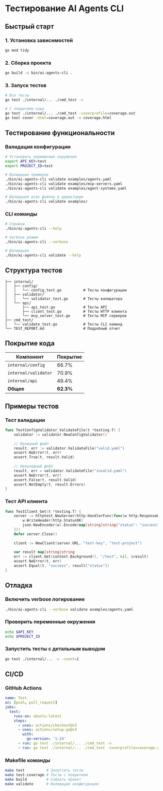 # Тестирование AI Agents CLI

## Быстрый старт

### 1. Установка зависимостей
```bash
go mod tidy
```

### 2. Сборка проекта
```bash
go build -o bin/ai-agents-cli .
```

### 3. Запуск тестов
```bash
# Все тесты
go test ./internal/... ./cmd_test -v

# С покрытием кода
go test ./internal/... ./cmd_test -coverprofile=coverage.out
go tool cover -html=coverage.out -o coverage.html
```

## Тестирование функциональности

### Валидация конфигурации
```bash
# Установить переменные окружения
export API_KEY=test
export PROJECT_ID=test

# Валидация примеров
./bin/ai-agents-cli validate examples/agents.yaml
./bin/ai-agents-cli validate examples/mcp-servers.yaml
./bin/ai-agents-cli validate examples/agent-systems.yaml

# Валидация всех файлов в директории
./bin/ai-agents-cli validate examples/
```

### CLI команды
```bash
# Справка
./bin/ai-agents-cli --help

# Verbose режим
./bin/ai-agents-cli --verbose

# Валидация
./bin/ai-agents-cli validate --help
```

## Структура тестов

```
├── internal/
│   ├── config/
│   │   └── config_test.go          # Тесты конфигурации
│   ├── validator/
│   │   └── validator_test.go       # Тесты валидатора
│   └── api/
│       ├── api_test.go             # Тесты API
│       ├── client_test.go          # Тесты HTTP клиента
│       └── mcp_server_test.go      # Тесты MCP серверов
├── cmd_test/
│   └── validate_test.go            # Тесты CLI команд
└── TEST_REPORT.md                  # Подробный отчет
```

## Покрытие кода

| Компонент | Покрытие |
|-----------|----------|
| `internal/config` | 66.7% |
| `internal/validator` | 70.9% |
| `internal/api` | 49.4% |
| **Общее** | **62.3%** |

## Примеры тестов

### Тест валидации
```go
func TestConfigValidator_ValidateFile(t *testing.T) {
    validator := validator.NewConfigValidator()
    
    // Валидный файл
    result, err := validator.ValidateFile("valid.yaml")
    assert.NoError(t, err)
    assert.True(t, result.Valid)
    
    // Невалидный файл
    result, err = validator.ValidateFile("invalid.yaml")
    assert.NoError(t, err)
    assert.False(t, result.Valid)
    assert.NotEmpty(t, result.Errors)
}
```

### Тест API клиента
```go
func TestClient_Get(t *testing.T) {
    server := httptest.NewServer(http.HandlerFunc(func(w http.ResponseWriter, r *http.Request) {
        w.WriteHeader(http.StatusOK)
        json.NewEncoder(w).Encode(map[string]string{"status": "success"})
    }))
    defer server.Close()
    
    client := NewClient(server.URL, "test-key", "test-project")
    
    var result map[string]string
    err := client.Get(context.Background(), "/test", nil, &result)
    assert.NoError(t, err)
    assert.Equal(t, "success", result["status"])
}
```

## Отладка

### Включить verbose логирование
```bash
./bin/ai-agents-cli --verbose validate examples/agents.yaml
```

### Проверить переменные окружения
```bash
echo $API_KEY
echo $PROJECT_ID
```

### Запустить тесты с детальным выводом
```bash
go test ./internal/... -v -count=1
```

## CI/CD

### GitHub Actions
```yaml
name: Test
on: [push, pull_request]
jobs:
  test:
    runs-on: ubuntu-latest
    steps:
      - uses: actions/checkout@v3
      - uses: actions/setup-go@v3
        with:
          go-version: '1.24'
      - run: go test ./internal/... ./cmd_test -v
      - run: go test ./internal/... ./cmd_test -coverprofile=coverage.out
```

### Makefile команды
```bash
make test          # Запустить тесты
make test-coverage # Тесты с покрытием
make build         # Собрать проект
make validate      # Валидация конфигурации
```

